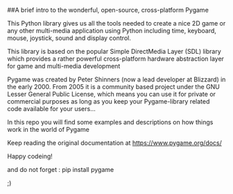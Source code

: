 ##A brief intro to the wonderful, open-source, cross-platform Pygame

This Python library gives us all the tools needed to create a nice 2D game or any other multi-media application using Python
including time, keyboard, mouse, joystick, sound and display control. 

This library is based on the popular Simple DirectMedia Layer (SDL) library which provides a rather powerful cross-platform
hardware abstraction layer for game and multi-media development

Pygame was created by Peter Shinners (now a lead developer at Blizzard) in the early 2000. From 2005 it is a community based project
under the GNU Lesser General Public License, which means you can use it for private or commercial purposes as long as you keep your
Pygame-library related code available for your users...

In this repo you will find some examples and descriptions on how things work in the world of Pygame

Keep reading the original documentation at
https://www.pygame.org/docs/

Happy codeing!

and do not forget : pip install pygame

;)

